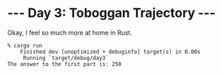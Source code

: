 # --- Day 3: Toboggan Trajectory ---

Okay, I feel so much more at home in Rust.

```
% cargo run
    Finished dev [unoptimized + debuginfo] target(s) in 0.00s
     Running `target/debug/day3`
The answer to the first part is: 250
```
